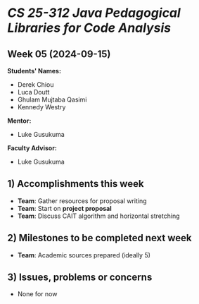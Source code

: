 # *CS 25-312 Java Pedagogical Libraries for Code Analysis*

## Week 05 (2024-09-15)

**Students' Names:**
* Derek Chiou
* Luca Doutt
* Ghulam Mujtaba Qasimi
* Kennedy Westry

**Mentor:**
* Luke Gusukuma

**Faculty Advisor:**
* Luke Gusukuma

## 1) Accomplishments this week ##
* **Team**: Gather resources for proposal writing
* **Team**: Start on **project proposal**
* **Team**: Discuss CAIT algorithm and horizontal stretching

## 2) Milestones to be completed next week ##
* **Team**: Academic sources prepared (ideally 5)

## 3) Issues, problems or concerns ##
* None for now

